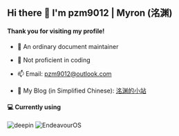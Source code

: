 ## Hi there 👋 I'm pzm9012 | Myron (洺渊)

#### Thank you for visiting my profile!

- 📓 An ordinary document maintainer

- 🤔 Not proficient in coding

- 📫 Email: pzm9012@outlook.com

- 🔗 My Blog (in Simplified Chinese): [洺渊的小站](https://blog.fmyron.com) 

#### 💻 Currently using
![deepin](https://img.shields.io/badge/deepin-%23007CFF?style=flat-square&logo=deepin&logoColor=%23FFFFFF) ![EndeavourOS](https://img.shields.io/badge/EndeavourOS-%237F7FFF?style=flat-square&logo=endeavouros&logoColor=%23FFFFFF)
